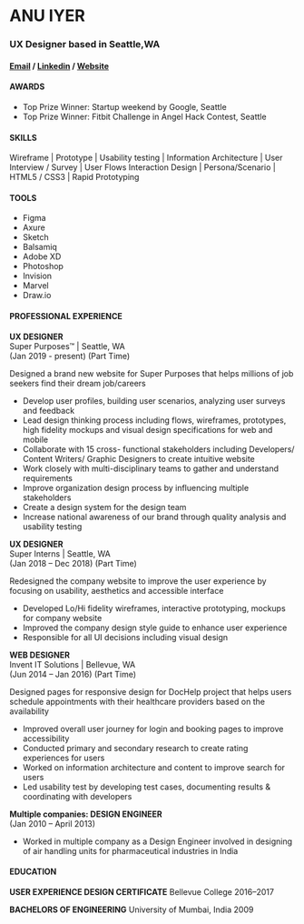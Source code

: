 
# ANU IYER
### UX Designer based in Seattle,WA
#### [Email](anubechem@gmail.com) / [Linkedin](https://www.linkedin.com/in/anu-iyer) / [Website](https://anuportfolio.wixsite.com/mysite)

#### AWARDS
- Top Prize Winner: Startup weekend by Google, Seattle
- Top Prize Winner: Fitbit Challenge in Angel Hack Contest, Seattle

#### SKILLS
Wireframe | Prototype | Usability testing | Information Architecture | User Interview / Survey | User Flows
Interaction Design | Persona/Scenario | HTML5 / CSS3 | Rapid Prototyping

#### TOOLS
- Figma
- Axure
- Sketch
- Balsamiq
- Adobe XD
- Photoshop
- Invision
- Marvel
- Draw.io

#### PROFESSIONAL EXPERIENCE

**UX DESIGNER** <br>
Super Purposes™ | Seattle, WA <br>
(Jan 2019 - present) (Part Time)

Designed a brand new website for Super Purposes that helps millions of job seekers find their dream job/careers  
- Develop user profiles, building user scenarios, analyzing user surveys and feedback
- Lead design thinking process including flows, wireframes, prototypes, high fidelity mockups and visual design specifications for web and mobile
- Collaborate with 15 cross- functional stakeholders including Developers/ Content Writers/ Graphic Designers to create intuitive website	
- Work closely with multi-disciplinary teams to gather and understand requirements
- Improve organization design process by influencing multiple stakeholders
- Create a design system for the design team  
- Increase national awareness of our brand through quality analysis and usability testing

**UX DESIGNER** <br>
Super Interns | Seattle, WA <br>
(Jan 2018 – Dec 2018) (Part Time)

Redesigned the company website to improve the user experience by focusing on usability, aesthetics and accessible interface
-	Developed Lo/Hi fidelity wireframes, interactive prototyping, mockups for company website
- Improved the company design style guide to enhance user experience 
-	Responsible for all UI decisions including visual design


**WEB DESIGNER** <br>
Invent IT Solutions | Bellevue, WA <br>
(Jun 2014 – Jan 2016) (Part Time)

Designed pages for responsive design for DocHelp project that helps users schedule appointments with their healthcare providers based on the availability
- Improved overall user journey for login and booking pages to improve accessibility
- Conducted primary and secondary research to create rating experiences for users 
-	Worked on information architecture and content to improve search for users 
-	Led usability test by developing test cases, documenting results & coordinating with developers


**Multiple companies: DESIGN ENGINEER** <br>
(Jan 2010 – April 2013)

- Worked in multiple company as a Design Engineer involved in designing of air handling units for pharmaceutical industries in India


#### EDUCATION 
**USER EXPERIENCE DESIGN CERTIFICATE**
Bellevue College
2016–2017

**BACHELORS OF ENGINEERING** 
University of Mumbai, India
2009




